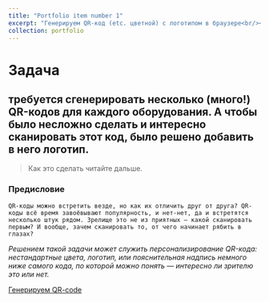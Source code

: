 ```yaml
---
title: "Portfolio item number 1"
excerpt: "Генерируем QR-код (etc. цветной) с логотипом в браузере<br/><img src='/images/500x300.png'>"
collection: portfolio
---
```


# Задача

## требуется сгенерировать несколько (много!) QR-кодов для каждого оборудования. А чтобы было несложно сделать и интересно сканировать этот код, было решено добавить в него логотип. 

>Как это сделать читайте дальше.


### Предисловие

`QR-коды можно встретить везде, но как их отличить друг от друга? QR-коды всё время завоёвывают популярность, и нет-нет, да и встретятся несколько штук рядом. Зрелище это не из приятных — какой сканировать первым? И вообще, зачем сканировать то, от чего начинает рябить в глазах?`

*Решением такой задачи может служить персонализирование QR-кода: нестандартные цвета, логотип, или пояснительная надпись немного ниже самого кода, по которой можно понять — интересно ли зрителю это или нет.*

[Генерируем QR-code](https://rubmu.github.io/qrcode "QR код")
